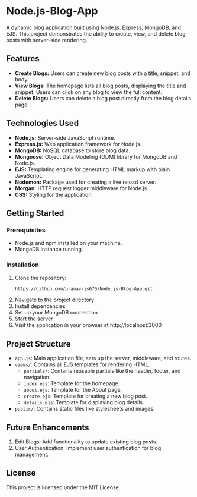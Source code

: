 # Node.js-Blog-App
A dynamic blog application built using Node.js, Express, MongoDB, and EJS. This project demonstrates the ability to create, view, and delete blog posts with server-side rendering.

## Features

- **Create Blogs:** Users can create new blog posts with a title, snippet, and body.
- **View Blogs:** The homepage lists all blog posts, displaying the title and snippet. Users can click on any blog to view the full content.
- **Delete Blogs:** Users can delete a blog post directly from the blog details page.

## Technologies Used

- **Node.js:** Server-side JavaScript runtime.
- **Express.js:** Web application framework for Node.js.
- **MongoDB:** NoSQL database to store blog data.
- **Mongoose:** Object Data Modeling (ODM) library for MongoDB and Node.js.
- **EJS:** Templating engine for generating HTML markup with plain JavaScript.
- **Nodemon:** Package used for creating a live reload server.
- **Morgan:** HTTP request logger middleware for Node.js.
- **CSS:** Styling for the application.

## Getting Started

### Prerequisites

- Node.js and npm installed on your machine.
- MongoDB instance running.

### Installation

1. Clone the repository:
   ```bash
   https://github.com/pranav-js670/Node.js-Blog-App.git
   ```
2. Navigate to the project directory
3. Install dependencies
4. Set up your MongoDB connection
5. Start the server
6. Visit the application in your browser at http://localhost:3000

## Project Structure

- `app.js`: Main application file, sets up the server, middleware, and routes.
- `views/`: Contains all EJS templates for rendering HTML.
  - `partials/`: Contains reusable partials like the header, footer, and navigation.
  - `index.ejs`: Template for the homepage.
  - `about.ejs`: Template for the About page.
  - `create.ejs`: Template for creating a new blog post.
  - `details.ejs`: Template for displaying blog details.
- `public/`: Contains static files like stylesheets and images.

## Future Enhancements

1. Edit Blogs: Add functionality to update existing blog posts.
2. User Authentication: Implement user authentication for blog management.

## License

This project is licensed under the MIT License.

